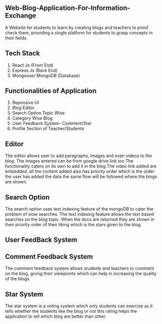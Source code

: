 ## Web-Blog-Application-For-Information-Exchange
A Website for students to learn by creating blogs and teachers to proof check them, providing a single platform for students to grasp concepts in their fields.

## Tech Stack 
1. React Js (Front End)
2. Express Js (Back End)
3. Mongoose/ MongoDB (Database)

## Functionalities of Application
 1. Reponsive UI
 2. Blog Editor
 3. Search Option Topic Wise
 4. Category Wise Blog
 5. User Feedback System- Comment/Star
 6. Profile Section of Teacher/Students
 
 ## Editor
 The editor allows user to add paragraphs, images and even videos to the blog. The images entered can be from google drive link too
 The functionality caters on its own to add it in the blog.The video link added are embedded, all the content added also has priority order which 
 is the order the user has added the data the same flow will be followed where the blogs are shown.
 
 ## Search Option 
   The search option uses text indexing feature of the mongoDB to cater the problem of slow searches. The text indexing feature allows the
   text based searches on the blog topic. When the docs are returned they are shown in their priority order of their liking which is the stars given to the blog
   
 ## User FeedBack System 
   
   ## Comment Feedback System
   The comment feedback system allows students and teachers to comment on the blog, giving their viewpoints which can help in 
   increasing the quality of the blogs. 
   
   ## Star System
   The star system is a voting system which only students can exercise as it tells whether the students like the blog or not
   this rating helps the application to tell which blog are better than other.
   
